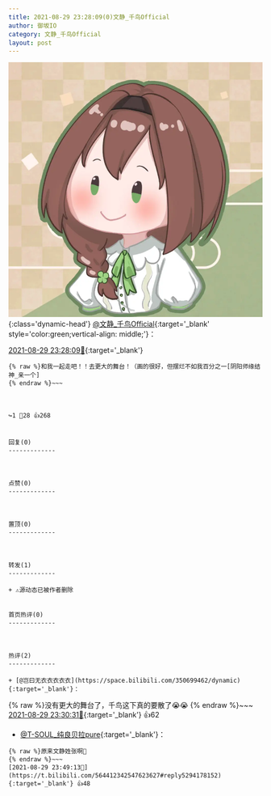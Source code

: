 ```yaml
---
title: 2021-08-29 23:28:09(0)文静_千鸟Official
author: 御坂IO
category: 文静_千鸟Official
layout: post
---
```


![img](/images/ac7482ed1b9a7f203dc68c0c4a77c488a27b108a.jpg){:class='dynamic-head'}
[@文静_千鸟Official](https://space.bilibili.com/667526012/dynamic){:target='_blank' style='color:green;vertical-align: middle;'}：

[2021-08-29 23:28:09🔗](https://t.bilibili.com/564412342547623627){:target='_blank'}

~~~
{% raw %}和我一起走吧！！去更大的舞台！（画的很好，但摆烂不如我百分之一[阴阳师缘结神_亲一个]
{% endraw %}~~~



↪️1 💬28 👍268


回复(0)
-------------



点赞(0)
-------------



置顶(0)
-------------



转发(1)
-------------

+ ⚠源动态已被作者删除


首页热评(0)
-------------



热评(2)
-------------

+ [@岂曰无衣衣衣衣衣](https://space.bilibili.com/350699462/dynamic){:target='_blank'}：
~~~
{% raw %}没有更大的舞台了，千鸟这下真的要散了😭😭
{% endraw %}~~~
[2021-08-29 23:30:31🔗](https://t.bilibili.com/564412342547623627#reply5294035601){:target='_blank'} 👍62
+ [@T-SOUL_纯良贝拉pure](https://space.bilibili.com/14619696/dynamic){:target='_blank'}：
~~~
{% raw %}原来文静姓张啊🤔
{% endraw %}~~~
[2021-08-29 23:49:13🔗](https://t.bilibili.com/564412342547623627#reply5294178152){:target='_blank'} 👍48



